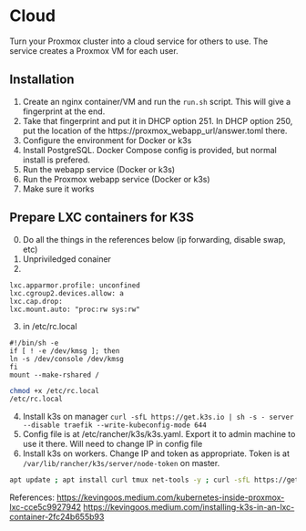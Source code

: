 # Cloud
Turn your Proxmox cluster into a cloud service for others to use. The service creates a Proxmox VM for each user.

## Installation
1. Create an nginx container/VM and run the `run.sh` script. This will give a fingerprint at the end.
2. Take that fingerprint and put it in DHCP option 251. In DHCP option 250, put the location of the https://proxmox_webapp_url/answer.toml there.
3. Configure the environment for Docker or k3s
4. Install PostgreSQL. Docker Compose config is provided, but normal install is prefered.
5. Run the webapp service (Docker or k3s)
6. Run the Proxmox webapp service (Docker or k3s)
7. Make sure it works

## Prepare LXC containers for K3S
0. Do all the things in the references below (ip forwarding, disable swap, etc)
1. Unpriviledged conainer
2. 
```
lxc.apparmor.profile: unconfined
lxc.cgroup2.devices.allow: a
lxc.cap.drop:
lxc.mount.auto: "proc:rw sys:rw"
```
3. in /etc/rc.local
```
#!/bin/sh -e
if [ ! -e /dev/kmsg ]; then
ln -s /dev/console /dev/kmsg
fi
mount --make-rshared /
```
```bash
chmod +x /etc/rc.local
/etc/rc.local
```
4. Install k3s on manager
`curl -sfL https://get.k3s.io | sh -s - server --disable traefik --write-kubeconfig-mode 644`
5. Config file is at /etc/rancher/k3s/k3s.yaml. Export it to admin machine to use it there. Will need to change IP in config file
6. Install k3s on workers. Change IP and token as appropriate. Token is at `/var/lib/rancher/k3s/server/node-token` on master.
```bash
apt update ; apt install curl tmux net-tools -y ; curl -sfL https://get.k3s.io | sh -s - agent --server https://ip:6443 --token 
```


References:
https://kevingoos.medium.com/kubernetes-inside-proxmox-lxc-cce5c9927942
https://kevingoos.medium.com/installing-k3s-in-an-lxc-container-2fc24b655b93